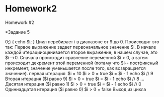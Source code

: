 # Homework2
Homework #2

*Задание 5
<?php

for ($i=10;$i-->0;) {
    echo $i;
}

Цикл перебирает i в диапазоне от 9 до 0. Происходит это так:
Первое выражение задает первоначальное значение $i. В начале каждой итерацииоценивается второе выражение,
в нашем случае, это $i-->0. Сначала происходит сравнение переменной $i > 0, а затем происходит декремент этой
 переменной (потаму что $i-- постфиксный инкремент, значение уменьшается после того, как возвращается значение).
  первая итерация:
    $i = 10
    $i > 0 = true
    $i = $i - 1
    echo $i // 9
  Вторая итерация ($i равно 9)
    $i > 0 = true
    $i = $i - 1
    echo $i // 8
    ...
  Десятая итерация ($i равно 1)
    $i > 0 = true
    $i = $i - 1
    echo $i // 0
  Одиннадцатая итерация ($i равно 0)
    $i > 0 = false
    Выход из цикла